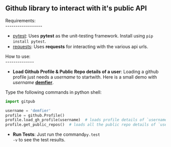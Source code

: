 ## Github library to interact with it's public API

Requirements:
<br>------------------
* [pytest](http://doc.pytest.org/en/latest/): Uses __pytest__ as the unit-testing framework. Install using <code>pip install pytest</code>.
* [requests](https://pypi.python.org/pypi/requests/2.11.1): Uses __requests__ for interacting with the various api urls.

How to use:
<br>--------------
* __Load Github Profile & Public Repo details of a user__: Loading a github profile just needs a _username_ to startwith. Here is a small demo with _username_ [__demfier__](https://github.com/Demfier).<br>

Type the following commands in python shell:

```python
import gitpub

username = 'demfier'
profile = github.Profile()
profile.load_gh_profile(username)  # loads profile details of `username`
profile.get_public_repos()  # loads all the public repo details of `username`
```

* __Run Tests__: Just run the command<code>py.test -v</code> to see the test results.
